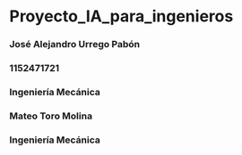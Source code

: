 # Proyecto_IA_para_ingenieros

### José Alejandro Urrego Pabón
### 1152471721
### Ingeniería Mecánica

### Mateo Toro Molina
### 
### Ingeniería Mecánica

